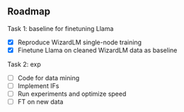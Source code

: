 ## Roadmap

Task 1: baseline for finetuning Llama
- [x] Reproduce WizardLM single-node training
- [x] Finetune Llama on cleaned WizardLM data as baseline

Task 2: exp
- [ ] Code for data mining
- [ ] Implement IFs
- [ ] Run experiments and optimize speed
- [ ] FT on new data